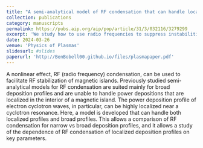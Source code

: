 ```yaml
---
title: "A semi-analytical model of RF condensation that can handle localized power depositions"
collection: publications
category: manuscripts
permalink: https://pubs.aip.org/aip/pop/article/31/3/032116/3279299
excerpt: 'We study how to use radio frequencies to suppress instabilities (i.e. magnetic islands) in a tokamak.'
date: 2024-03-26
venue: 'Physics of Plasmas'
slidesurl: #slides
paperurl: 'http://BenBobell00.github.io/files/plasmapaper.pdf'
---
```


A nonlinear effect, RF (radio frequency) condensation, can be used to facilitate RF stabilization of magnetic islands. Previously studied semi-analytical models for RF condensation are suited mainly for broad deposition profiles and are unable to handle power depositions that are localized in the interior of a magnetic island. The power deposition profile of electron cyclotron waves, in particular, can be highly localized near a cyclotron resonance. Here, a model is developed that can handle both localized profiles and broad profiles. This allows a comparison of RF condensation for narrow vs broad deposition profiles, and it allows a study of the dependence of RF condensation of localized deposition profiles on key parameters.
